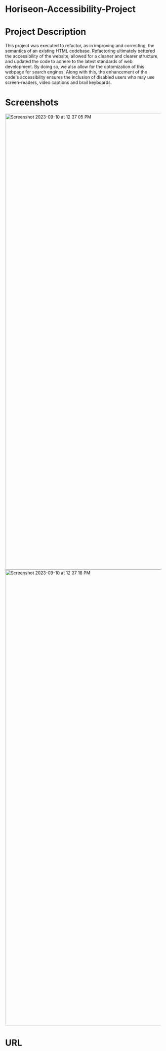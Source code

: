 # Horiseon-Accessibility-Project

# Project Description
This project was executed to refactor, as in improving and correcting, the semantics of an existing HTML codebase. Refactoring ultimately bettered the accessibility of the website, allowed for a cleaner and clearer structure, and updated the code to adhere to the latest standards of web development. By doing so, we also allow for the optomization of this webpage for search engines. Along with this, the enhancement of the code's accessibility ensures the inclusion of disabled users who may use screen-readers, video captions and brail keyboards.

# Screenshots
<img width="1470" alt="Screenshot 2023-09-10 at 12 37 05 PM" src="https://github.com/zamatheson/Horiseon-Accessibility-Project/assets/140024933/ff487f9a-e304-4a0d-938e-2cb427efd00b">

<img width="1470" alt="Screenshot 2023-09-10 at 12 37 18 PM" src="https://github.com/zamatheson/Horiseon-Accessibility-Project/assets/140024933/6f961601-2b0f-41bf-a5e8-cebdce9746b6">


# URL
